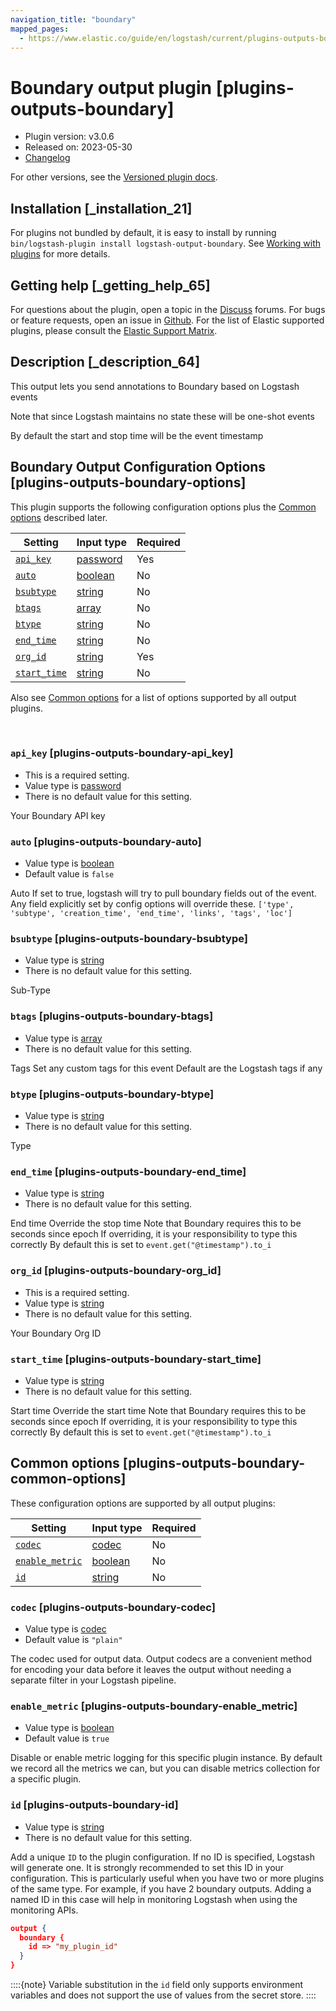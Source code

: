 ```yaml
---
navigation_title: "boundary"
mapped_pages:
  - https://www.elastic.co/guide/en/logstash/current/plugins-outputs-boundary.html
---
```


# Boundary output plugin [plugins-outputs-boundary]


* Plugin version: v3.0.6
* Released on: 2023-05-30
* [Changelog](https://github.com/logstash-plugins/logstash-output-boundary/blob/v3.0.6/CHANGELOG.md)

For other versions, see the [Versioned plugin docs](/vpr/output-boundary-index.md).

## Installation [_installation_21]

For plugins not bundled by default, it is easy to install by running `bin/logstash-plugin install logstash-output-boundary`. See [Working with plugins](logstash://reference/working-with-plugins.md) for more details.


## Getting help [_getting_help_65]

For questions about the plugin, open a topic in the [Discuss](http://discuss.elastic.co) forums. For bugs or feature requests, open an issue in [Github](https://github.com/logstash-plugins/logstash-output-boundary). For the list of Elastic supported plugins, please consult the [Elastic Support Matrix](https://www.elastic.co/support/matrix#logstash_plugins).


## Description [_description_64]

This output lets you send annotations to Boundary based on Logstash events

Note that since Logstash maintains no state these will be one-shot events

By default the start and stop time will be the event timestamp


## Boundary Output Configuration Options [plugins-outputs-boundary-options]

This plugin supports the following configuration options plus the [Common options](plugins-outputs-boundary.md#plugins-outputs-boundary-common-options) described later.

| Setting | Input type | Required |
| --- | --- | --- |
| [`api_key`](plugins-outputs-boundary.md#plugins-outputs-boundary-api_key) | [password](introduction.md#password) | Yes |
| [`auto`](plugins-outputs-boundary.md#plugins-outputs-boundary-auto) | [boolean](introduction.md#boolean) | No |
| [`bsubtype`](plugins-outputs-boundary.md#plugins-outputs-boundary-bsubtype) | [string](introduction.md#string) | No |
| [`btags`](plugins-outputs-boundary.md#plugins-outputs-boundary-btags) | [array](introduction.md#array) | No |
| [`btype`](plugins-outputs-boundary.md#plugins-outputs-boundary-btype) | [string](introduction.md#string) | No |
| [`end_time`](plugins-outputs-boundary.md#plugins-outputs-boundary-end_time) | [string](introduction.md#string) | No |
| [`org_id`](plugins-outputs-boundary.md#plugins-outputs-boundary-org_id) | [string](introduction.md#string) | Yes |
| [`start_time`](plugins-outputs-boundary.md#plugins-outputs-boundary-start_time) | [string](introduction.md#string) | No |

Also see [Common options](plugins-outputs-boundary.md#plugins-outputs-boundary-common-options) for a list of options supported by all output plugins.

 

### `api_key` [plugins-outputs-boundary-api_key]

* This is a required setting.
* Value type is [password](introduction.md#password)
* There is no default value for this setting.

Your Boundary API key


### `auto` [plugins-outputs-boundary-auto]

* Value type is [boolean](introduction.md#boolean)
* Default value is `false`

Auto If set to true, logstash will try to pull boundary fields out of the event. Any field explicitly set by config options will override these. `['type', 'subtype', 'creation_time', 'end_time', 'links', 'tags', 'loc']`


### `bsubtype` [plugins-outputs-boundary-bsubtype]

* Value type is [string](introduction.md#string)
* There is no default value for this setting.

Sub-Type


### `btags` [plugins-outputs-boundary-btags]

* Value type is [array](introduction.md#array)
* There is no default value for this setting.

Tags Set any custom tags for this event Default are the Logstash tags if any


### `btype` [plugins-outputs-boundary-btype]

* Value type is [string](introduction.md#string)
* There is no default value for this setting.

Type


### `end_time` [plugins-outputs-boundary-end_time]

* Value type is [string](introduction.md#string)
* There is no default value for this setting.

End time Override the stop time Note that Boundary requires this to be seconds since epoch If overriding, it is your responsibility to type this correctly By default this is set to `event.get("@timestamp").to_i`


### `org_id` [plugins-outputs-boundary-org_id]

* This is a required setting.
* Value type is [string](introduction.md#string)
* There is no default value for this setting.

Your Boundary Org ID


### `start_time` [plugins-outputs-boundary-start_time]

* Value type is [string](introduction.md#string)
* There is no default value for this setting.

Start time Override the start time Note that Boundary requires this to be seconds since epoch If overriding, it is your responsibility to type this correctly By default this is set to `event.get("@timestamp").to_i`



## Common options [plugins-outputs-boundary-common-options]

These configuration options are supported by all output plugins:

| Setting | Input type | Required |
| --- | --- | --- |
| [`codec`](plugins-outputs-boundary.md#plugins-outputs-boundary-codec) | [codec](logstash://reference/configuration-file-structure.md#codec) | No |
| [`enable_metric`](plugins-outputs-boundary.md#plugins-outputs-boundary-enable_metric) | [boolean](logstash://reference/configuration-file-structure.md#boolean) | No |
| [`id`](plugins-outputs-boundary.md#plugins-outputs-boundary-id) | [string](logstash://reference/configuration-file-structure.md#string) | No |

### `codec` [plugins-outputs-boundary-codec]

* Value type is [codec](logstash://reference/configuration-file-structure.md#codec)
* Default value is `"plain"`

The codec used for output data. Output codecs are a convenient method for encoding your data before it leaves the output without needing a separate filter in your Logstash pipeline.


### `enable_metric` [plugins-outputs-boundary-enable_metric]

* Value type is [boolean](logstash://reference/configuration-file-structure.md#boolean)
* Default value is `true`

Disable or enable metric logging for this specific plugin instance. By default we record all the metrics we can, but you can disable metrics collection for a specific plugin.


### `id` [plugins-outputs-boundary-id]

* Value type is [string](logstash://reference/configuration-file-structure.md#string)
* There is no default value for this setting.

Add a unique `ID` to the plugin configuration. If no ID is specified, Logstash will generate one. It is strongly recommended to set this ID in your configuration. This is particularly useful when you have two or more plugins of the same type. For example, if you have 2 boundary outputs. Adding a named ID in this case will help in monitoring Logstash when using the monitoring APIs.

```json
output {
  boundary {
    id => "my_plugin_id"
  }
}
```

::::{note} 
Variable substitution in the `id` field only supports environment variables and does not support the use of values from the secret store.
::::




